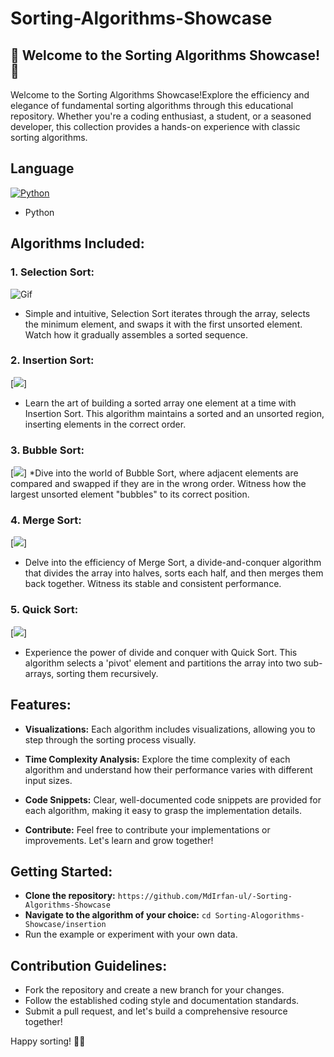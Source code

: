 # Sorting-Algorithms-Showcase
## 🚀 Welcome to the Sorting Algorithms Showcase! 🚀
Welcome to the Sorting Algorithms Showcase!Explore the efficiency and elegance of fundamental sorting algorithms through this educational repository. Whether you're a coding enthusiast, a student, or a seasoned developer, this collection provides a hands-on experience with classic sorting algorithms.
## Language
[![Python](https://skillicons.dev/icons?i=py)](https://skillicons.dev)
* Python
## Algorithms Included:
### 1. Selection Sort:
![Gif](https://github.com/MdIrfan-ul/Sorting-Algorithms-Showcase/Selection.gif)
* Simple and intuitive, Selection Sort iterates through the array, selects the minimum element, and swaps it with the first unsorted element. Watch how it gradually assembles a sorted sequence.
### 2. Insertion Sort:
[![](https://github.com/MdIrfan-ul/Sorting-Algorithms-Showcase/insertion/Insertion.gif)]
* Learn the art of building a sorted array one element at a time with Insertion Sort. This algorithm maintains a sorted and an unsorted region, inserting elements in the correct order.
### 3. Bubble Sort:
[![](https://github.com/MdIrfan-ul/Sorting-Algorithms-Showcase/bubble/Bubble.gif)]
*Dive into the world of Bubble Sort, where adjacent elements are compared and swapped if they are in the wrong order. Witness how the largest unsorted element "bubbles" to its correct position.
### 4. Merge Sort:
[![](https://github.com/MdIrfan-ul/Sorting-Algorithms-Showcase/merge/Merge.gif)]

* Delve into the efficiency of Merge Sort, a divide-and-conquer algorithm that divides the array into halves, sorts each half, and then merges them back together. Witness its stable and consistent performance.
### 5. Quick Sort:
[![](https://github.com/MdIrfan-ul/Sorting-Algorithms-Showcase/quick/Quick.gif)]
* Experience the power of divide and conquer with Quick Sort. This algorithm selects a 'pivot' element and partitions the array into two sub-arrays, sorting them recursively.
## Features:
* **Visualizations:** Each algorithm includes visualizations, allowing you to step through the sorting process visually.

* **Time Complexity Analysis:** Explore the time complexity of each algorithm and understand how their performance varies with different input sizes.

* **Code Snippets:** Clear, well-documented code snippets are provided for each algorithm, making it easy to grasp the implementation details.

* **Contribute:** Feel free to contribute your implementations or improvements. Let's learn and grow together!
## Getting Started:
* **Clone the repository:** ```https://github.com/MdIrfan-ul/-Sorting-Algorithms-Showcase```
* **Navigate to the algorithm of your choice:** ```cd Sorting-Alogorithms-Showcase/insertion```
* Run the example or experiment with your own data.

## Contribution Guidelines:
* Fork the repository and create a new branch for your changes.
* Follow the established coding style and documentation standards.
* Submit a pull request, and let's build a comprehensive resource together!

Happy sorting! 🚀✨

